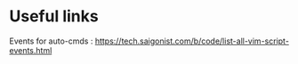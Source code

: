 # Useful links
Events for auto-cmds : https://tech.saigonist.com/b/code/list-all-vim-script-events.html
